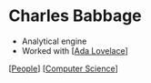 # Charles Babbage

- Analytical engine
- Worked with [[Ada Lovelace]]

[[People]] [[Computer Science]]

[//begin]: # "Autogenerated link references for markdown compatibility"
[Ada Lovelace]: ada-lovelace "Ada Lovelace"
[People]: people "People"
[Computer Science]: computer-science "Computer Science"
[//end]: # "Autogenerated link references"